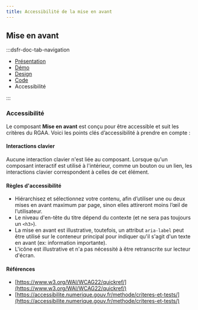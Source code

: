 ```yaml
---
title: Accessibilité de la mise en avant
---
```


## Mise en avant

:::dsfr-doc-tab-navigation

- [Présentation](../index.md)
- [Démo](../demo/index.md)
- [Design](../design/index.md)
- [Code](../code/index.md)
- Accessibilité

:::

### Accessibilité

Le composant **Mise en avant** est conçu pour être accessible et suit les critères du RGAA. Voici les points clés d’accessibilité à prendre en compte :

#### Interactions clavier

Aucune interaction clavier n'est liée au composant.
Lorsque qu'un composant interactif est utilisé à l'intérieur, comme un bouton ou un lien, les interactions clavier correspondent à celles de cet élément.

#### Règles d'accessibilité

- Hiérarchisez et sélectionnez votre contenu, afin d’utiliser une ou deux mises en avant maximum par page, sinon elles attireront moins l’œil de l’utilisateur.
- Le niveau d'en-tête du titre dépend du contexte (et ne sera pas toujours un `<h3>`).
- La mise en avant est illustrative, toutefois, un attribut `aria-label` peut être utilisé sur le conteneur principal pour indiquer qu'il s'agit d'un texte en avant (ex: information importante).
- L'icône est illustrative et n'a pas nécessité à être retranscrite sur lecteur d'écran.

#### Références

- [https://www.w3.org/WAI/WCAG22/quickref/](https://www.w3.org/WAI/WCAG22/quickref/)
- [https://accessibilite.numerique.gouv.fr/methode/criteres-et-tests/](https://accessibilite.numerique.gouv.fr/methode/criteres-et-tests/)